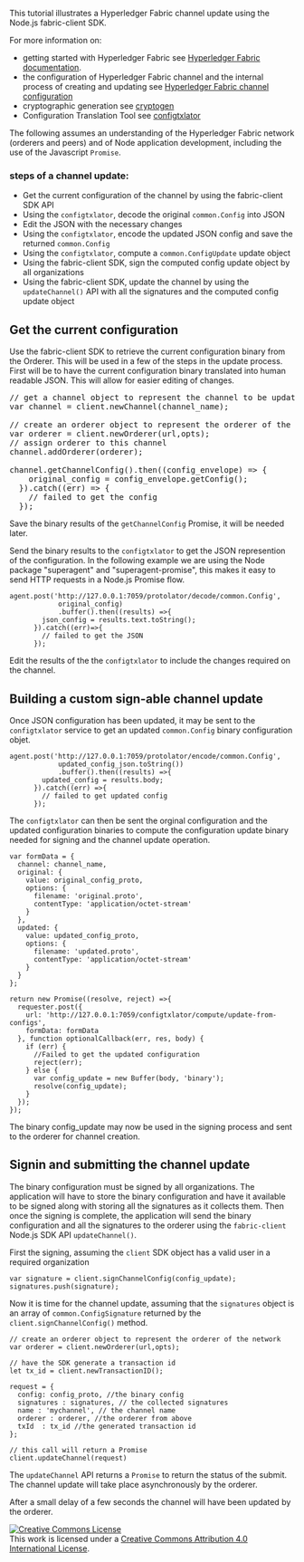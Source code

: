 
This tutorial illustrates a Hyperledger Fabric channel update using the Node.js fabric-client SDK.

For more information on:
* getting started with Hyperledger Fabric see [Hyperledger Fabric documentation](http://hyperledger-fabric.readthedocs.io/en/latest/getting_started.html).
* the configuration of Hyperledger Fabric channel and the internal process of creating and updating see [Hyperledger Fabric channel configuration](http://hyperledger-fabric.readthedocs.io/en/latest/configtx.html)
* cryptographic generation see [cryptogen](http://hyperledger-fabric.readthedocs.io/en/latest/getting_started.html#crypto-generator)
* Configuration Translation Tool see [configtxlator](https://github.com/jyellick/fabric-gerrit/tree/configtxlator/examples/configtxupdate)

The following assumes an understanding of the Hyperledger Fabric network (orderers and peers) and of Node application development, including the use of the Javascript `Promise`.

### steps of a channel update:
* Get the current configuration of the channel by using the fabric-client SDK API
* Using the `configtxlator`, decode the original `common.Config` into JSON
* Edit the JSON with the necessary changes
* Using the `configtxlator`, encode the updated JSON config and save the returned `common.Config`
* Using the `configtxlator`, compute a `common.ConfigUpdate` update object
* Using the fabric-client SDK, sign the computed config update object by all organizations
* Using the fabric-client SDK, update the channel by using the `updateChannel()` API with all the signatures and the computed config update object

## Get the current configuration

Use the fabric-client SDK to retrieve the current configuration binary from the Orderer. This will be used in a few of the steps in the update process. First will be to have the current configuration binary translated into human readable JSON. This will allow for easier editing of changes.
<pre>
// get a channel object to represent the channel to be updated
var channel = client.newChannel(channel_name);

// create an orderer object to represent the orderer of the network
var orderer = client.newOrderer(url,opts);
// assign orderer to this channel
channel.addOrderer(orderer);

channel.getChannelConfig().then((config_envelope) => {
    original_config = config_envelope.getConfig();
  }).catch((err) => {
    // failed to get the config
  });
</pre>
Save the binary results of the `getChannelConfig` Promise, it will be needed later.

Send the binary results to the `configtxlator` to get the JSON represention of the configuration. In the following example we are using the Node package "superagent" and "superagent-promise", this makes it easy to send HTTP requests in a Node.js Promise flow.

```
agent.post('http://127.0.0.1:7059/protolator/decode/common.Config',
			original_config)
			.buffer().then((results) =>{
        json_config = results.text.toString();
      }).catch((err)=>{
        // failed to get the JSON
      });
```
Edit the results of the the `configtxlator` to include the changes required on the channel.

## Building a custom sign-able channel update

Once JSON configuration has been updated, it may be sent to the `configtxlator` service to get an updated `common.Config` binary configuration objet.
```
agent.post('http://127.0.0.1:7059/protolator/encode/common.Config',
			updated_config_json.toString())
			.buffer().then((results) =>{
        updated_config = results.body;
      }).catch((err) =>{
        // failed to get updated config
      });
```
The `configtxlator` can then be sent the orginal configuration and the updated configuration binaries to compute the configuration update binary needed for signing and the channel update operation.
```
var formData = {
  channel: channel_name,
  original: {
    value: original_config_proto,
    options: {
      filename: 'original.proto',
      contentType: 'application/octet-stream'
    }
  },
  updated: {
    value: updated_config_proto,
    options: {
      filename: 'updated.proto',
      contentType: 'application/octet-stream'
    }
  }
};

return new Promise((resolve, reject) =>{
  requester.post({
    url: 'http://127.0.0.1:7059/configtxlator/compute/update-from-configs',
    formData: formData
  }, function optionalCallback(err, res, body) {
    if (err) {
      //Failed to get the updated configuration
      reject(err);
    } else {
      var config_update = new Buffer(body, 'binary');
      resolve(config_update);
    }
  });
});
```
The binary config_update may now be used in the signing process and sent to the orderer for channel creation.

## Signin and submitting the channel update

The binary configuration must be signed by all organizations. The application will have to store the binary configuration and have it available to be signed along with storing all the signatures as it collects them. Then once the signing is complete, the application will send the binary configuration and all the signatures to the orderer using the `fabric-client` Node.js SDK API `updateChannel()`.

First the signing, assuming the `client` SDK object has a valid user in a required organization
```
var signature = client.signChannelConfig(config_update);
signatures.push(signature);
```
Now it is time for the channel update, assuming that the `signatures` object is an array of `common.ConfigSignature` returned by the `client.signChannelConfig()` method.
```
// create an orderer object to represent the orderer of the network
var orderer = client.newOrderer(url,opts);

// have the SDK generate a transaction id
let tx_id = client.newTransactionID();

request = {
  config: config_proto, //the binary config
  signatures : signatures, // the collected signatures
  name : 'mychannel', // the channel name
  orderer : orderer, //the orderer from above
  txId  : tx_id //the generated transaction id
};

// this call will return a Promise
client.updateChannel(request)
```
The `updateChannel` API returns a `Promise` to return the status of the submit. The channel update will take place asynchronously by the orderer.

After a small delay of a few seconds the channel will have been updated by the orderer.

<a rel="license" href="http://creativecommons.org/licenses/by/4.0/"><img alt="Creative Commons License" style="border-width:0" src="https://i.creativecommons.org/l/by/4.0/88x31.png" /></a><br />This work is licensed under a <a rel="license" href="http://creativecommons.org/licenses/by/4.0/">Creative Commons Attribution 4.0 International License</a>.
